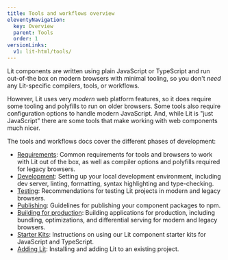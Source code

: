```yaml
---
title: Tools and workflows overview
eleventyNavigation:
  key: Overview
  parent: Tools
  order: 1
versionLinks:
  v1: lit-html/tools/
---
```


Lit components are written using plain JavaScript or TypeScript and run out-of-the box on modern browsers with minimal tooling, so you don't _need_ any Lit-specific compilers, tools, or workflows.

However, Lit uses very _modern_ web platform features, so it does require some tooling and polyfills to run on older browsers. Some tools also require configuration options to handle modern JavaScript. And, while Lit is "just JavaScript" there are some tools that make working with web components  much nicer.

The tools and workflows docs cover the different phases of development:

* [Requirements](/docs/v2/tools/requirements/): Common requirements for tools and browsers to work with Lit out of the box, as well as compiler options and polyfills required for legacy browsers.
* [Development](/docs/v2/tools/development/): Setting up your local development environment, including dev server, linting, formatting, syntax highlighting and type-checking.
* [Testing](/docs/v2/tools/testing/): Recommendations for testing Lit projects in modern and legacy browsers.
* [Publishing](/docs/v2/tools/publishing/): Guidelines for publishing your component packages to npm.
* [Building for production](/docs/v2/tools/production/): Building applications for production, including bundling, optimizations, and differential serving for modern and legacy browsers.
* [Starter Kits](/docs/v2/tools/starter-kits): Instructions on using our Lit component starter kits for JavaScript and TypeScript.
* [Adding Lit](/docs/v2/tools/adding-lit): Installing and adding Lit to an existing project.
